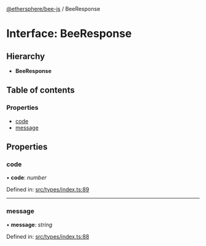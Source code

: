 [@ethersphere/bee-js](../README.md) / BeeResponse

# Interface: BeeResponse

## Hierarchy

* **BeeResponse**

## Table of contents

### Properties

- [code](beeresponse.md#code)
- [message](beeresponse.md#message)

## Properties

### code

• **code**: *number*

Defined in: [src/types/index.ts:89](https://github.com/ethersphere/bee-js/blob/313830a/src/types/index.ts#L89)

___

### message

• **message**: *string*

Defined in: [src/types/index.ts:88](https://github.com/ethersphere/bee-js/blob/313830a/src/types/index.ts#L88)
